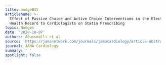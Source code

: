 ```yaml
---
title: nudge015
articlename: >-
  Effect of Passive Choice and Active Choice Interventions in the Electronic
  Health Record to Cardiologists on Statin Prescribing
topic: Nudges
date: '2020-10-07'
authors: Adusumalli et al
source: 'https://jamanetwork.com/journals/jamacardiology/article-abstract/2771460'
journal: JAMA Cardiology
summary: ' '
spotlight: false
---
```


